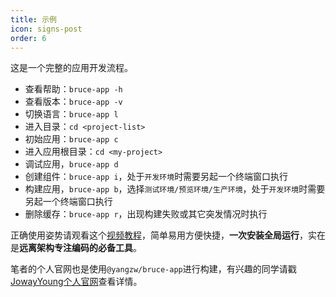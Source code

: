 ```yaml
---
title: 示例
icon: signs-post
order: 6
---
```


这是一个完整的应用开发流程。

- 查看帮助：`bruce-app -h`
- 查看版本：`bruce-app -v`
- 切换语言：`bruce-app l`
- 进入目录：`cd <project-list>`
- 初始应用：`bruce-app c`
- 进入应用根目录：`cd <my-project>`
- 调试应用，`bruce-app d`
- 创建组件：`bruce-app i`，处于`开发环境`时需要另起一个终端窗口执行
- 构建应用，`bruce-app b`，选择`测试环境/预览环境/生产环境`，处于`开发环境`时需要另起一个终端窗口执行
- 删除缓存：`bruce-app r`，出现构建失败或其它突发情况时执行

正确使用姿势请观看这个[视频教程](https://www.bilibili.com/video/BV1UK41157fX)，简单易用方便快捷，**一次安装全局运行**，实在是**远离架构专注编码的必备工具**。

笔者的个人官网也是使用`@yangzw/bruce-app`进行构建，有兴趣的同学请戳[JowayYoung个人官网](https://yangzw.vip)查看详情。
